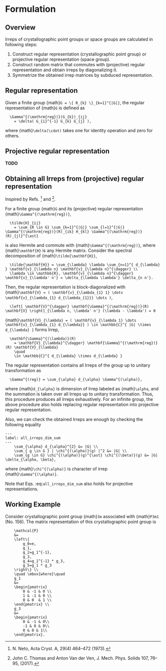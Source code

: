 # Formulation

## Overview

Irreps of crystallographic point groups or space groups are calculated in following steps:

1. Construct regular representation (crystallographic point group) or projective regular representation (space group).
1. Construct random matrix that commutes with (projective) regular representation and obtain irreps by diagonalizing it.
1. Symmetrize the obtained irrep matrices by subduced representation.

## Regular representation

Given a finite group {math}`G = \{ R_{k} \}_{k=1}^{|G|}`, the regular representation of {math}`G` is defined as
```{math}
  \Gamma^{(\mathrm{reg})}(G_{k})_{ij}
    = \delta( G_{i}^{-1} G_{k} G_{j} ),
```
where {math}`\delta(\cdot)` takes one for identity operation and zero for others.

## Projective regular representation

**TODO**

## Obtaining all Irreps from (projective) regular representation

Inspired by Refs. [^Net73] and [^TVdV17].

For a finite group {math}`G` and its (projective) regular representation {math}`\Gamma^{(\mathrm{reg})}`,
```{math}
  \tilde{H}_{ij}
    = \sum_{R \in G} \sum_{k=1}^{|G|} \sum_{l=1}^{|G|} \Gamma^{(\mathrm{reg})}(R)_{ik} H_{kl} \Gamma^{(\mathrm{reg})}(R)_{jl}^{\ast}
```
is also Hermite and commute with {math}`\Gamma^{(\mathrm{reg})}`, where {math}`\mathbf{H}` is any Hermite matrix.
Consider the spectral decomposition of {math}`\tilde{\mathbf{H}}`,
```{math}
  \tilde{\mathbf{H}} = \sum_{\lambda} \lambda \sum_{n=1}^{ d_{\lambda} } \mathbf{v}_{\lambda n} \mathbf{v}_{\lambda n}^{\dagger} \\
  \lambda \in \mathbb{R}, \mathbf{v}_{\lambda n}^{\dagger} \mathbf{v}_{\lambda' n'} = \delta_{\lambda \lambda'} \delta_{n n'}.
```
Then, the regular representation is block-diagonalized with {math}`\mathbf{V} = ( \mathbf{v}_{\lambda_{1} 1} \dots \mathbf{v}_{\lambda_{1} d_{\lambda_{1}}} \dots )`,
```{math}
  \left[ \mathbf{V}^{\dagger} \mathbf{\Gamma}^{(\mathrm{reg})}(R) \mathbf{V} \right]_{\lambda n, \lambda' n'} (\lambda - \lambda') = 0
```

{math}`\mathbf{V}_{\lambda} = ( \mathbf{v}_{\lambda 1} \dots \mathbf{v}_{\lambda_{1} d_{\lambda}} ) \in \mathbb{C}^{ |G| \times d_{\lambda} }` forms Irrep,
```{math}
  \mathbf{\Gamma}^{(\lambda)}(R)
    = \mathbf{V}_{\lambda}^{\dagger} \mathbf{\Gamma}^{(\mathrm{reg})}(R) \mathbf{V}_{\lambda}
    \quad
    \in \mathbb{C}^{ d_{\lambda} \times d_{\lambda} }
```
The regular representation contains all Irreps of the group up to unitary transformation as
```{math}
  \Gamma^{(reg)} = \sum_{\alpha} d_{\alpha} \Gamma^{(\alpha)},
```
where {math}`d_{\alpha}` is dimension of Irrep labeled as {math}`\alpha`, and the summation is taken over all Irreps up to unitary transformation.
Thus, this procedure produces all Irreps exhaustively.
For an infinite group, the above procedure also holds replacing regular representation into projective regular representation.

Also, we can check the obtained Irreps are enough by checking the following equality

```{math}
---
label: all_irreps_dim_sum
---
    \sum_{\alpha} d_{\alpha}^{2} &= |G| \\
    \sum_{ g \in G } | \chi^{(\alpha)}(g) |^2 &= |G| \\
    \sum_{g \in G} \chi^{(\alpha)}(g)^{\ast} \chi^{(\beta)}(g) &= |G| \delta_{\alpha, \beta},
```
where {math}`\chi^{(\alpha)}` is character of irrep {math}`\Gamma^{(\alpha)}`.

Note that Eqs. :eq:`all_irreps_dim_sum` also holds for projective representations.

## Working Example
Consider crystallographic point group {math}`3m` associated with {math}`P3m1` (No. 156).
The matrix representation of this crystallographic point group is

```{math}
    \mathcal{P}
    &=
    \left\{
        g_0=e,
        g_1,
        g_2=g_1^{-1},
        g_3,
        g_4=g_1^{-1} * g_3,
        g_5=g_1 * g_3
    \right\} \\
    \quad \mbox{where}\quad
    g_1
    &=
    \begin{pmatrix}
        0 & -1 & 0 \\
        1 & -1 & 0 \\
        0 & 0  & 1 \\
    \end{pmatrix} \\
    g_3
    &=
    \begin{pmatrix}
        0 & -1 & 0\\
        -1 & 0 & 0\\
        0 & 0 & 1\\
    \end{pmatrix}.
```

[^Net73]: N. Neto, Acta Cryst. A, 29(4) 464–472 (1973).
[^TVdV17]: John C. Thomas and Anton Van der Ven, J. Mech. Phys. Solids 107, 76–95, (2017).
